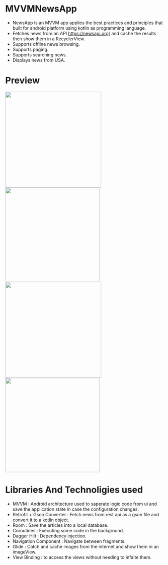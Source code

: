 # MVVMNewsApp
* NewsApp is an MVVM app applies the best practices and principles that built for android platform using kotlin as programming language.
* Fetches news from an API https://newsapi.org/ and cache the results then show them in a RecyclerView.
* Supports offline news browsing.
* Supports paging.
* Supports searching news.
* Displays news from USA.

# Preview
<img src="https://github.com/Nadineislam/MVVMNewsApp/assets/96357226/0971b0f4-5bc7-465b-a0e2-870d7d93e048" width="305"/><img src="https://github.com/Nadineislam/MVVMNewsApp/assets/96357226/b54a57b2-2dce-4dd7-96b2-9e7a67034d1e" width="300"/> <img src="https://github.com/Nadineislam/MVVMNewsApp/assets/96357226/ef05d3fa-6171-4abe-ac77-7d676237ba2a" width="305"/> <img src="https://github.com/Nadineislam/MVVMNewsApp/assets/96357226/b34122b8-17ca-42a6-b27c-bda43da16e2d" width="300"/> 


# Libraries And Technoligies used

* MVVM : Android architecture used to saperate logic code from ui and save the application state in case the configuration changes.
* Retrofit + Gson Converter : Fetch news from rest api as a gson file and convert it to a kotlin object.
* Room : Save the articles into a local database.
* Coroutines : Executing some code in the background.
* Dagger Hilt : Dependency injection.
* Navigation Component : Navigate between fragments.
* Glide : Catch and cache images from the internet and show them in an imageView.
* View Binding : to access the views without needing to infalte them.
